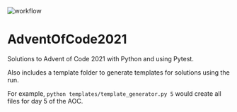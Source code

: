 ![workflow](https://github.com/jamiebarker0310/AdventOfCode2021/actions/workflows/python-app.yml/badge.svg)


# AdventOfCode2021
Solutions to Advent of Code 2021 with Python and using Pytest.

Also includes a template folder to generate templates for solutions using the run.

For example, `python templates/template_generator.py 5` would create all files for day 5 of the AOC.
